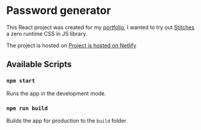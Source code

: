 # Password generator

This React project was created for my [portfolio](https://henrikmundtmilo.dk/), I wanted to try out [Stitches](https://stitches.dev/docs/styling) a zero runtime CSS in JS library.

The project is hosted on [Project is hosted on Netlify](https://frabjous-torte-eadfe9.netlify.app/)

## Available Scripts

### `npm start`

Runs the app in the development mode.

### `npm run build`

Builds the app for production to the `build` folder.
